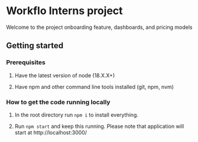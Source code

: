 # Workflo Interns project

Welcome to the project onboarding feature, dashboards, and pricing models

## Getting started

### Prerequisites

1. Have the latest version of node (18.X.X+)

2. Have npm and other command line tools installed (git, npm, nvm)


### How to get the code running locally

1. In the root directory run `npm i` to install everything.

2. Run `npm start` and keep this running. Please note that application will start at http://localhost:3000/
